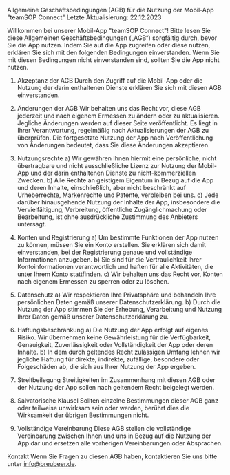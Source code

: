 Allgemeine Geschäftsbedingungen (AGB) für die Nutzung der Mobil-App "teamSOP Connect"
Letzte Aktualisierung: 22.12.2023

Willkommen bei unserer Mobil-App "teamSOP Connect"!
Bitte lesen Sie diese Allgemeinen Geschäftsbedingungen („AGB“) sorgfältig durch, bevor Sie die App nutzen. Indem Sie auf die App zugreifen oder diese nutzen, erklären Sie sich mit den folgenden Bedingungen einverstanden. Wenn Sie mit diesen Bedingungen nicht einverstanden sind, sollten Sie die App nicht nutzen.

1. Akzeptanz der AGB
Durch den Zugriff auf die Mobil-App oder die Nutzung der darin enthaltenen Dienste erklären Sie sich mit diesen AGB einverstanden.

2. Änderungen der AGB
Wir behalten uns das Recht vor, diese AGB jederzeit und nach eigenem Ermessen zu ändern oder zu aktualisieren. Jegliche Änderungen werden auf dieser Seite veröffentlicht. Es liegt in Ihrer Verantwortung, regelmäßig nach Aktualisierungen der AGB zu überprüfen. Die fortgesetzte Nutzung der App nach Veröffentlichung von Änderungen bedeutet, dass Sie diese Änderungen akzeptieren.

3. Nutzungsrechte
a) Wir gewähren Ihnen hiermit eine persönliche, nicht übertragbare und nicht ausschließliche Lizenz zur Nutzung der Mobil-App und der darin enthaltenen Dienste zu nicht-kommerziellen Zwecken.
b) Alle Rechte an geistigem Eigentum in Bezug auf die App und deren Inhalte, einschließlich, aber nicht beschränkt auf Urheberrechte, Markenrechte und Patente, verbleiben bei uns.
c) Jede darüber hinausgehende Nutzung der Inhalte der App, insbesondere die Vervielfältigung, Verbreitung, öffentliche Zugänglichmachung oder Bearbeitung, ist ohne ausdrückliche Zustimmung des Anbieters untersagt.

4. Konten und Registrierung
a) Um bestimmte Funktionen der App nutzen zu können, müssen Sie ein Konto erstellen. Sie erklären sich damit einverstanden, bei der Registrierung genaue und vollständige Informationen anzugeben.
b) Sie sind für die Vertraulichkeit Ihrer Kontoinformationen verantwortlich und haften für alle Aktivitäten, die unter Ihrem Konto stattfinden.
c) Wir behalten uns das Recht vor, Konten nach eigenem Ermessen zu sperren oder zu löschen.

5. Datenschutz
a) Wir respektieren Ihre Privatsphäre und behandeln Ihre persönlichen Daten gemäß unserer Datenschutzerklärung.
b) Durch die Nutzung der App stimmen Sie der Erhebung, Verarbeitung und Nutzung Ihrer Daten gemäß unserer Datenschutzerklärung zu.

6. Haftungsbeschränkung
a) Die Nutzung der App erfolgt auf eigenes Risiko. Wir übernehmen keine Gewährleistung für die Verfügbarkeit, Genauigkeit, Zuverlässigkeit oder Vollständigkeit der App oder deren Inhalte.
b) In dem durch geltendes Recht zulässigen Umfang lehnen wir jegliche Haftung für direkte, indirekte, zufällige, besondere oder Folgeschäden ab, die sich aus Ihrer Nutzung der App ergeben.

7. Streitbeilegung
Streitigkeiten im Zusammenhang mit diesen AGB oder der Nutzung der App sollen nach geltendem Recht beigelegt werden.

8. Salvatorische Klausel
Sollten einzelne Bestimmungen dieser AGB ganz oder teilweise unwirksam sein oder werden, berührt dies die Wirksamkeit der übrigen Bestimmungen nicht.

9. Vollständige Vereinbarung
Diese AGB stellen die vollständige Vereinbarung zwischen Ihnen und uns in Bezug auf die Nutzung der App dar und ersetzen alle vorherigen Vereinbarungen oder Absprachen.

Kontakt
Wenn Sie Fragen zu diesen AGB haben, kontaktieren Sie uns bitte unter info@breubeer.de.